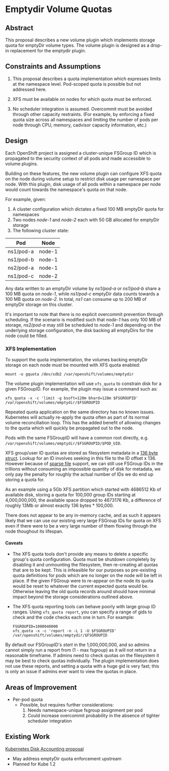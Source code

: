 # Emptydir Volume Quotas

## Abstract

This proposal describes a new volume plugin which implements storage quota for
emptyDir volume types. The volume plugin is designed as a drop-in replacement
for the emptydir plugin.

## Constraints and Assumptions

1. This proposal describes a quota implementation which expresses limits at the
namespace level. Pod-scoped quota is possible but not addressed here.

2. XFS must be available on nodes for which quota must be enforced.

3. No scheduler integration is assumed. Overcommit must be avoided through other
capacity restraints. (For example, by enforcing a fixed quota size across all
namespaces and limiting the number of pods per node through CPU, memory,
cadvisor capacity information, etc.)

## Design

Each OpenShift project is assigned a cluster-unique FSGroup ID which is
propagated to the security context of all pods and made accessible to volume
plugins.

Building on these features, the new volume plugin can configure XFS quota on the
node during volume setup to restrict disk usage per namespace per node. With
this plugin, disk usage of all pods within a namespace per node would count
towards the namespace's quota on that node.

For example, given:

1. A cluster configuration which dictates a fixed 100 MB emptyDir quota for
namespaces
2. Two nodes *node-1* and *node-2* each with 50 GB allocated for emptyDir
storage
3. The following cluster state:

| Pod        | Node   |
|------------|--------|
| ns1/pod-a  | node-1 |
| ns1/pod-b  | node-1 |
| ns2/pod-a  | node-1 |
| ns1/pod-c  | node-2 |

Any data written to an emptyDir volume by *ns1/pod-a* or *ns1/pod-b* share a 100 MB
quota on *node-1*, while *ns1/pod-c* emptyDir data counts towards a 100 MB quota
on *node-2*. In total, *ns1* can consume up to 200 MB of emptyDir storage on
this cluster.

It's important to note that there is no explicit overcommit prevention through
scheduling. If the scenario is modified such that *node-1* has only 100 MB of
storage, *ns2/pod-a* may still be scheduled to *node-1* and depending on the
underlying storage configuration, the disk backing all emptyDirs for the node
could be filled.

### XFS Implementation

To support the quota implementation, the volumes backing emptyDir storage
on each node must be mounted with XFS quota enabled:

```shell
mount -o gquota /dev/sdb2 /var/openshift/volumes/emptydir
```

The volume plugin implementation will use `xfs_quota` to constrain disk for a
given FSGroupID. For example, the plugin may issue a command such as:

```shell
xfs_quota -x -c 'limit -g bsoft=120m bhard=128m $FSGROUPID' /var/openshift/volumes/emptydir/$FSGROUPID
```

Repeated quota application on the same directory has no known issues.
Kubernetes will actually re-apply the quota often as part of its normal volume
reconciliation loop.  This has the added benefit of allowing changes to the
quota which will quickly be propagated out to the node.

Pods with the same FSGroupID will have a common root directly, e.g.
`/var/openshift/volumes/emptydir/$FSGROUPID/$POD_UID`.

XFS group/user ID quotas are stored as filesystem metadata in a [136 byte
struct](http://xfs.org/docs/xfsdocs-xml-dev/XFS_Filesystem_Structure//tmp/en-US/html/Internal_Inodes.html#Quota_Inodes).
Lookup for an ID involves seeking in this file to the ID offset x 136.  However
because of [sparse file](https://en.wikipedia.org/wiki/XFS#Sparse_files)
support, we can still use FSGroup IDs in the trillions without consuming an
impossible quantity of disk for metadata, we only pay the penalty for roughly
the actual number of IDs we do end up storing a quota for.

As an example using a 5Gb XFS partition which started with 4686512 Kb of
available disk, storing a quota for 100,000 group IDs starting at
4,000,000,000, the available space dropped to 4673176 Kb, a difference of
roughly 13Mb or almost exactly 136 bytes * 100,000.

There does not appear to be any in-memory cache, and as such it appears likely
that we can use our existing very large FSGroup IDs for quota on XFS even if
there were to be a very large number of them flowing through the node thoughout
its lifespan.

#### Caveats

* The XFS quota tools don't provide any means to delete a specific group's
quota configuration. Quota must be shutdown completely by disabling it and unmounting
the filesystem, then re-creating all quotas that are to be kept. This is
infeasible for our purposes so pre-existing quota definitions for pods which
are no longer on the node will be left in place. If the given FSGroup were to
re-appear on the node its quota would be reset to whatever the current
expected quota would be. Otherwise leaving the old quota records around should
have minimal impact beyond the storage considerations outlined above.

* The XFS quota reporting tools can behave poorly with large group ID ranges.
Using `xfs_quota report`, you can specify a range of gids to check and the code
checks each one in turn. For example:
    ```shell
    FSGROUPID=1000040000
    xfs_quota -x -c 'report -n -L 1 -U $FSGROUPID' /var/openshift/volumes/emptydir/$FSGROUPID
    ```
By default our FSGroupID's *start* in the 1,000,000,000, and so admins cannot
simply run a report from (1 - max fsgroup) as it will not return in a reasonable
timeframe. If admins need to check quotas on the filesystem it may be best to
check quotas individually. The plugin implementation does not use these reports,
and setting a quota with a huge gid is very fast; this is only an issue if
admins ever want to view the quotas in place.

## Areas of Improvement

* Per-pod quota
  * Possible, but requires further considerations:
    1. Needs namespace-unique fsgroup assignment per pod
    2. Could increase overcommit probability in the absence of tighter scheduler
    integration

## Existing Work

[Kubernetes Disk Accounting proposal](https://github.com/vishh/kubernetes/blob/disk-accounting/docs/proposals/disk-accounting.md)

* May address emptyDir quota enforcement upstream
* Planned for Kube 1.2
